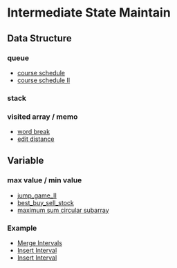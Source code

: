 # Intermediate State Maintain
## Data Structure
### queue
- [course schedule](graph/course_schedule.py)
- [course schedule II](graph/course_schedule_II.py)
### stack
### visited array / memo
- [word break](dynamic_programming_memo/word_break.py)
- [edit distance](dynamic_programming_memo/edit_distance.py)
## Variable
### max value / min value
- [jump_game_II]()
- [best_buy_sell_stock]()
- [maximum sum circular subarray](array/max_sum_circular_subarray.py)
### Example
- [Merge Intervals](intervals/merge_intervals.py) 
- [Insert Interval](intervals/insert_interval.py) 
- [Insert Interval](intervals/min_number_arrow_bust_balloons.py) 